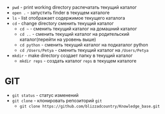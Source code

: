 * `pwd` - print working directory распечатать текущий каталог
* `open .` - запустить finder в текущем каталоге
* `ls` - list отображает содержимое текущего каталога
* `cd` - change directory сменить текущий каталог
    * `cd ~` - сменить текущий каталог на домашний каталог
    * `cd ..` - сменить текущий каталог на родительский каталог(перейти на уровень выше)
    * `cd python` - сменить текущий каталог на подкаталог python
    * `cd /Users/Petya` - сменить текущий каталог на `/Users/Petya`
* `mkdir` - make directory создает папку в текущий каталог
    * `mkdir reps` - создать каталог `reps` в текущем каталоге
# GIT
* `git status` - статус изменений
* `git clone` - клонировать репозиторий `git`
    * `git clone https://github.com/blizzadcountry/Knowledge_base.git` 
